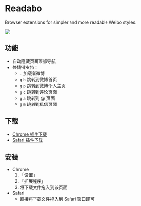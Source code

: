 Readabo
=======

Browser extensions for simpler and more readable Weibo styles.

![](http://ww3.sinaimg.cn/large/61b0a91dgw1ebsrrw3yjej211d0jmwgx.jpg)

## 功能
- 自动隐藏页面顶部导航
- 快捷键支持：
	- `.` 加载新微博
	- `g` `h` 跳转到微博首页
	- `g` `p` 跳转到微博个人主页
	- `g` `c` 跳转到评论页面
	- `g` `a` 跳转到 @ 页面
	- `g` `m` 跳转到私信页面

## 下载
- [Chrome 插件下载](http://lee0741.github.io/readabo/readabo.crx)
- [Safari 插件下载](http://lee0741.github.io/readabo/readabo.safariextz)

## 安装
- Chrome
  1. 「设置」
  2. 「扩展程序」
  3. 将下载文件拖入到该页面
- Safari
  - 直接将下载文件拖入到 Safari 窗口即可
